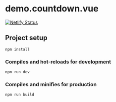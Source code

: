 # demo.countdown.vue

[![Netlify Status](https://api.netlify.com/api/v1/badges/06809867-be33-43e8-96ef-391f5017a9d4/deploy-status)](https://slavewilson-countdown.netlify.app/)

## Project setup
```
npm install
```

### Compiles and hot-reloads for development
```
npm run dev
```

### Compiles and minifies for production
```
npm run build
```
